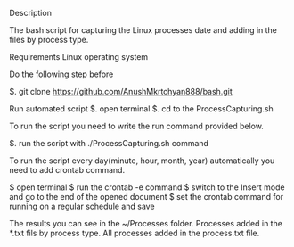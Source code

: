 Description

The bash script for capturing the Linux processes date and adding in the files by process type.

Requirements
Linux operating system

Do the following step before

$. git clone https://github.com/AnushMkrtchyan888/bash.git

Run automated script
$. open terminal 
$. cd to the ProcessCapturing.sh

To run the script you need to write the run command provided below.

$. run the script with ./ProcessCapturing.sh command

To run the script every day(minute, hour, month, year) automatically you need to add crontab command.

$ open terminal
$ run the crontab -e command
$ switch to the Insert mode and go to the end of the opened document
$ set the crontab command for running on a regular schedule and save

The results you can see in the ~/Processes folder. Processes added in the *.txt fils by process type. All processes added in the process.txt file.
